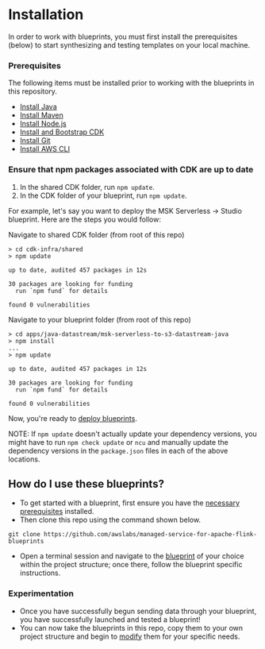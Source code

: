 # Installation
In order to work with blueprints, you must first install the prerequisites (below) to start synthesizing and testing templates on your local machine.

### Prerequisites
The following items must be installed prior to working with the blueprints in this repository.

- [Install Java](https://www.java.com/en/download/help/download_options.html)
- [Install Maven](https://maven.apache.org/install.html)
- [Install Node.js](https://nodejs.org/en/download/)
- [Install and Bootstrap CDK](https://docs.aws.amazon.com/cdk/v2/guide/getting_started.html)
- [Install Git](https://github.com/git-guides/install-git)
- [Install AWS CLI](https://docs.aws.amazon.com/cli/latest/userguide/getting-started-install.html)

### Ensure that npm packages associated with CDK are up to date

1. In the shared CDK folder, run `npm update`.
2. In the CDK folder of your blueprint, run `npm update`.

For example, let's say you want to deploy the MSK Serverless -> Studio blueprint. Here are the steps you would follow:

Navigate to shared CDK folder (from root of this repo)
```
> cd cdk-infra/shared
> npm update

up to date, audited 457 packages in 12s

30 packages are looking for funding
  run `npm fund` for details

found 0 vulnerabilities
```

Navigate to your blueprint folder (from root of this repo)

```
> cd apps/java-datastream/msk-serverless-to-s3-datastream-java
> npm install
...
> npm update

up to date, audited 457 packages in 12s

30 packages are looking for funding
  run `npm fund` for details

found 0 vulnerabilities
```

Now, you're ready to [deploy blueprints](#how-do-i-use-these-blueprints).

NOTE: If `npm update` doesn't actually update your dependency versions, you might have to run `npm check update` or `ncu` and manually update the dependency versions in the `package.json` files in each of the above locations.

## How do I use these blueprints?

- To get started with a blueprint, first ensure you have the [necessary prerequisites](#prerequisites) installed.
- Then clone this repo using the command shown below.

```
git clone https://github.com/awslabs/managed-service-for-apache-flink-blueprints
```
- Open a terminal session and navigate to the [blueprint](/README.md#get-started-with-blueprints) of your choice within the project structure; once there, follow the blueprint specific instructions.

### Experimentation

- Once you have successfully begun sending data through your blueprint, you have successfully launched and tested a blueprint!
- You can now take the blueprints in this repo, copy them to your own project structure and begin to [modify](modify.md) them for your specific needs.
